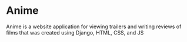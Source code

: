 # Anime
Anime is a website application for viewing trailers and writing reviews of films that was created using Django, HTML, CSS, and JS
